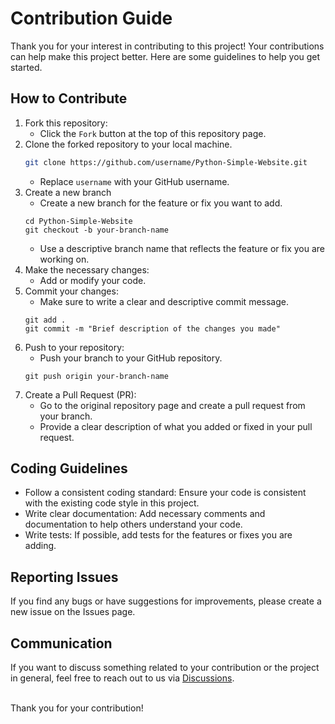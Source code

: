 # Contribution Guide

Thank you for your interest in contributing to this project! Your contributions can help make this project better. Here are some guidelines to help you get started.

## How to Contribute

1. Fork this repository:
   - Click the `Fork` button at the top of this repository page.
2. Clone the forked repository to your local machine.
   ```bash
   git clone https://github.com/username/Python-Simple-Website.git
   ```
   - Replace `username` with your GitHub username.
3. Create a new branch
   - Create a new branch for the feature or fix you want to add.
   ```
   cd Python-Simple-Website
   git checkout -b your-branch-name
   ```
   - Use a descriptive branch name that reflects the feature or fix you are working on.
4. Make the necessary changes:
   - Add or modify your code.
5. Commit your changes:
   - Make sure to write a clear and descriptive commit message.
   ```
   git add .
   git commit -m "Brief description of the changes you made"
   ```
6. Push to your repository:
   - Push your branch to your GitHub repository.
   ```
   git push origin your-branch-name
   ```
7. Create a Pull Request (PR):
   - Go to the original repository page and create a pull request from your branch.
   - Provide a clear description of what you added or fixed in your pull request.

## Coding Guidelines

- Follow a consistent coding standard: Ensure your code is consistent with the existing code style in this project.
- Write clear documentation: Add necessary comments and documentation to help others understand your code.
- Write tests: If possible, add tests for the features or fixes you are adding.

## Reporting Issues

If you find any bugs or have suggestions for improvements, please create a new issue on the Issues page.

## Communication

If you want to discuss something related to your contribution or the project in general, feel free to reach out to us via [Discussions](https://github.com/guanshiyin28/Python-Simple-Website/discussions).

<br>
Thank you for your contribution!
